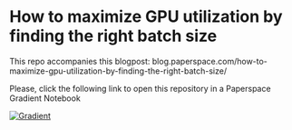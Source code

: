 # How to maximize GPU utilization by finding the right batch size

This repo accompanies this blogpost: blog.paperspace.com/how-to-maximize-gpu-utilization-by-finding-the-right-batch-size/

Please, click the following link to open this repository in a Paperspace Gradient Notebook

[![Gradient](https://assets.paperspace.io/img/gradient-badge.svg)](https://console.paperspace.com/github/gradient-ai/batch-optimization-DL/blob/main/notebook.ipynb)
